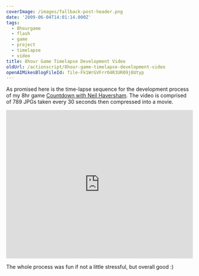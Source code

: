 ```yaml
---
coverImage: /images/fallback-post-header.png
date: '2009-06-04T14:01:14.000Z'
tags:
  - 8hourgame
  - flash
  - game
  - project
  - timelapse
  - video
title: 8hour Game Timelapse Development Video
oldUrl: /actionscript/8hour-game-timelapse-development-video
openAIMikesBlogFileId: file-Fk1WrGVFrr04R3UR09j8Utyp
---
```


As promised here is the time-lapse sequence for the development process of my 8hr game [Countdown with Neil Haversham](https://www.mikecann.co.uk/?p=537). The video is comprised of 789 JPGs taken every 30 seconds then compressed into a movie.

<!-- more -->

<iframe width="100%" height="400" src="https://www.youtube.com/embed/w89jG4l5fE8" frameborder="0" allow="accelerometer; autoplay; clipboard-write; encrypted-media; gyroscope; picture-in-picture" allowfullscreen></iframe>

The whole process was fun if not a little stressful, but overall good :)
